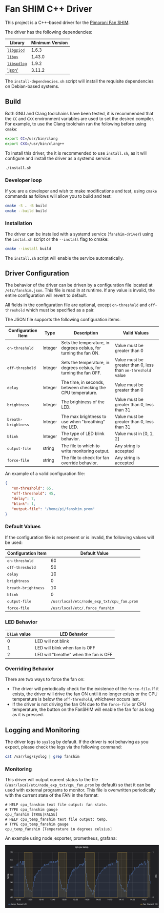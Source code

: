# Fan SHIM C++ Driver

This project is a C++-based driver for the [Pimoroni Fan SHIM](https://shop.pimoroni.com/products/fan-shim).

The driver has the following dependencies:

| Library                                                            | Minimum Version |
| ------------------------------------------------------------------ | --------------- |
| [`libgpiod`](https://libgpiod.readthedocs.io/en/latest/index.html) | 1.6.3           |
| [`libuv`](https://libuv.org/)                                      | 1.43.0          |
| [`libspdlog`](https://github.com/gabime/spdlog/wiki)               | 1.9.2           |
| ['json'](https://github.com/nlohmann/json)                         | 3.11.2          |

The `install-dependencies.sh` script will install the requisite dependencies on Debian-based systems.

## Build

Both GNU and Clang toolchains have been tested, it is recommended that the `CC` and `CXX` environment variables are used to set the desired compiler. For example, to use the Clang toolchain
run the following before using `cmake`:

```bash
export CC=/usr/bin/clang
export CXX=/usr/bin/clang++
```

To install this driver, the it is recommended to use `install.sh`, as it will configure and install the driver as a systemd service:

```bash
./install.sh
```

### Developer loop

If you are a developer and wish to make modifications and test, using `cmake` commands as follows will allow you to build and test:

```bash
cmake -S . -B build
cmake --build build
```

### Installation

The driver can be installed with a systemd service (`fanshim-driver`) using the `instal.sh` script or the `--install` flag to cmake:

```bash
cmake --install build
```

The `install.sh` script will enable the service automatically.

## Driver Configuration

 The behavior of the driver can be driven by a configuration file located at `/etc/fanshim.json`. This file is read in at runtime. If any value is invalid, the entire
 configuration will revert to default.

 All fields in the configuration file are optional, except `on-threshold` and `off-threshold` which must be specified as a pair.

 The JSON file supports the following configuration items:

 | Configuration Item  | Type    | Description                                                        | Valid Values                                                 |
 | ------------------- | ------- | ------------------------------------------------------------------ | ------------------------------------------------------------ |
 | `on-threshold`      | Integer | Sets the temperature, in degrees celsius, for turning the fan ON.  | Value must be greater than 0                                 |
 | `off-threshold`     | Integer | Sets the temperature, in degrees celsius, for turning the fan OFF. | Value must be greater than 0, less than `on-threshold` value |
 | `delay`             | Integer | The time, in seconds, between checking the CPU temperature.        | Value must be greater than 0                                 |
 | `brightness`        | Integer | The brightness of the LED.                                         | Value must be greater than 0, less than 31                   |
 | `breath-brightness` | Integer | The max brightness to use when "breathing" the LED.                | Value must be greater than 0, less than 31                   |
 | `blink`             | Integer | The type of LED blink behavior.                                    | Value must in [0, 1, 2]                                      |
 | `output-file`       | string  | The file to which to write monitoring output.                      | Any string is accepted                                       |
 | `force-file`        | string  | The file to check for fan override behavior.                       | Any string is accepted                                       |

An example of a valid configuration file:

 ```json
 {
    "on-threshold": 65,
    "off-threshold": 45,
    "delay": 7,
    "blink": 1,
    "output-file": "/home/pi/fanshim.prom"
}
 ```

### Default Values

If the configuration file is not present or is invalid, the following values will be used:

 | Configuration Item  | Default Value                              |
 | ------------------- | ------------------------------------------ |
 | `on-threshold`      | 60                                         |
 | `off-threshold`     | 50                                         |
 | `delay`             | 10                                         |
 | `brightness`        | 0                                          |
 | `breath-brightness` | 10                                         |
 | `blink`             | 0                                          |
 | `output-file`       | `/usr/local/etc/node_exp_txt/cpu_fan.prom` |
 | `force-file`        | `/usr/local/etc/.force_fanshim`            |

### LED Behavior

 | `blink` value | LED Behavior                           |
 | ------------- | -------------------------------------- |
 | 0             | LED will not blink                     |
 | 1             | LED will blink when fan is OFF         |
 | 2             | LED will "breathe" when the fan is OFF |

### Overriding Behavior

There are two ways to force the fan on:

* The driver will periodically check for the existence of the `force-file`. If it exists, the driver will drive the fan ON until it no longer exists or the CPU temperature
  is below the `off-threshold`, whichever occurs last.
* If the driver is not driving the fan ON due to the `force-file` or CPU temperature, the button on the FanSHIM will enable the fan for as long as it is pressed.

## Logging and Monitoring

The driver logs to `syslog` by default. If the driver is not behaving as you expect, please check the logs via the following command:

```bash
cat /var/log/syslog | grep fanshim
```

### Monitoring

This driver will output current status to the file (`/usr/local/etc/node_exp_txt/cpu_fan.prom` by default) so that it can be used with external programs to monitor. This file is overwritten
periodically with the current state of the FAN in the format:

```text
# HELP cpu_fanshim text file output: fan state.
# TYPE cpu_fanshim gauge
cpu_fanshim [TRUE|FALSE]
# HELP cpu_temp_fanshim text file output: temp.
# TYPE cpu_temp_fanshim gauge
cpu_temp_fanshim [Temperature in degrees celsius]
```

An example using node_exporter, prometheus, grafana:

 ![screen](./docs/rpi_monit_eg.png)
